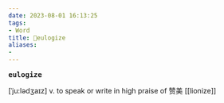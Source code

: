 ```yaml
---
date: 2023-08-01 16:13:25
tags: 
- Word
title: 📖eulogize
aliases: 
- 
---
```


<pre><strong>eulogize</strong></pre>

[ˈju:lədʒaɪz]
v. to speak or write in high praise of 赞美
[[lionize]]

